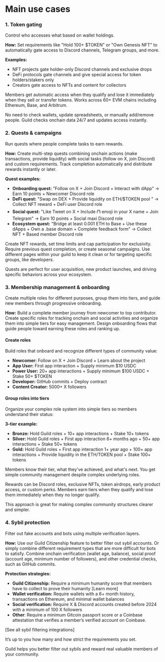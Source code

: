 # Main use cases

### 1. Token gating

Control who accesses what based on wallet holdings.

**How:** Set requirements like "Hold 100+ $TOKEN" or "Own Genesis NFT" to automatically gate access to Discord channels, Telegram groups, and more.

**Examples:**

* NFT projects gate holder-only Discord channels and exclusive drops
* DeFi protocols gate channels and give special access for token holders/stakers only
* Creators gate access to NFTs and content for collectors

Members get automatic access when they qualify and lose it immediately when they sell or transfer tokens. Works across 60+ EVM chains including Ethereum, Base, and Arbitrum.

No need to check wallets, update spreadsheets, or manually add/remove people. Guild checks onchain data 24/7 and updates access instantly.

### 2. Quests & campaigns

Run quests where people complete tasks to earn rewards.

**How:** Create multi-step quests combining onchain actions (make transactions, provide liquidity) with social tasks (follow on X, join Discord) and custom requirements. Track completion automatically and distribute rewards instantly or later.

**Quest examples:**

* **Onboarding quest:** "Follow on X + Join Discord + Interact with dApp" → Earn 10 points + Newcomer Discord role
* **DeFi quest:** "Swap on DEX + Provide liquidity on ETH/$TOKEN pool " → Collect NFT reward + DeFi user Discord role
* **Social quest:** "Like Tweet on X + Include ⛫ emoji in your X name + Join Telegram" → Earn 10 points + Social maxi Discord role
* **Ecosystem quest:** "Bridge at least 0.001 ETH to Base + Use these dApps + Own a .base domain + Complete feedback form" → Collect NFT + Based member Discord role

Create NFT rewards, set time limits and cap participation for exclusivity. Require previous quest completion, or create seasonal campaigns. Use different pages within your guild to keep it clean or for targeting specific groups, like developers.

Quests are perfect for user acquisition, new product launches, and driving specific behaviors across your ecosystem.

### 3. Membership management & onboarding

Create multiple roles for different purposes, group them into tiers, and guide new members through progressive onboarding.

**How:** Build a complete member journey from newcomer to top contributor. Create specific roles for tracking onchain and social activities and organize them into simple tiers for easy management. Design onboarding flows that guide people toward earning these roles and ranking up.

#### Create roles

Build roles that onboard and recognize different types of community value:

* **Newcomer:** Follow on X + Join Discord + Learn about the project
* **App User:** First app interaction + Supply minimum $10 USDC
* **Power User:** 20+ app interactions + Supply minimum $100 USDC + Stake 50+ $TOKEN
* **Developer:** GitHub commits + Deploy contract
* **Content Creator:** 5000+ X followers

#### Group roles into tiers

Organize your complex role system into simple tiers so members understand their status:

**3-tier example:**

* **Bronze:** Hold Guild roles + 10+ app interactions + Stake 10+ tokens
* **Silver:** Hold Guild roles + First app interaction 6+ months ago + 50+ app interactions + Stake 50+ tokens
* **Gold:** Hold Guild roles + First app interaction 1+ year ago + 100+ app interactions + Provide liquidity in the ETH/TOKEN pool + Stake 100+ tokens

Members know their tier, what they've achieved, and what's next. You get simple community management despite complex underlying roles.

Rewards can be Discord roles, exclusive NFTs, token airdrops, early product access, or custom perks. Members earn tiers when they qualify and lose them immediately when they no longer qualify.

This approach is great for making complex community structures clearer and simpler.

### 4. Sybil protection

Filter out fake accounts and bots using multiple verification layers.

**How:** Use our Guild Citizenship feature to better filter out sybil accounts. Or simply combine different requirement types that are more difficult for bots to satisfy. Combine onchain verification (wallet age, balance), social proof (account age, minimum number of followers), and other credential checks, such as GitHub commits.

**Protection strategies:**

* **Guild Citizenship:** Require a minimum humanity score that members have to collect to prove their humanity \[Learn more]
* **Wallet verification:** Require wallets with a 6+ month history, transactions on Ethereum, and minimal wallet balances
* **Social verification:** Require X & Discord accounts created before 2024 with a minimum of 100 X followers
* **Other**: Require a minimum Gitcoin passport score or a Coinbase attestation that verifies a member’s verified account on Coinbase.

\[See all sybil filtering integrations]

It’s up to you how many and how strict the requirements you set.

Guild helps you better filter out sybils and reward real valuable members of your community.
